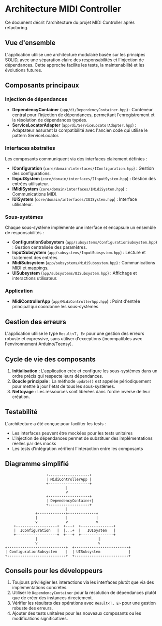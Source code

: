 # Architecture MIDI Controller

Ce document décrit l'architecture du projet MIDI Controller après refactoring.

## Vue d'ensemble

L'application utilise une architecture modulaire basée sur les principes SOLID, avec une séparation claire des responsabilités et l'injection de dépendances. Cette approche facilite les tests, la maintenabilité et les évolutions futures.

## Composants principaux

### Injection de dépendances

- **DependencyContainer** (`app/di/DependencyContainer.hpp`) : Conteneur central pour l'injection de dépendances, permettant l'enregistrement et la résolution de dépendances typées.
- **ServiceLocatorAdapter** (`app/di/ServiceLocatorAdapter.hpp`) : Adaptateur assurant la compatibilité avec l'ancien code qui utilise le pattern ServiceLocator.

### Interfaces abstraites

Les composants communiquent via des interfaces clairement définies :

- **IConfiguration** (`core/domain/interfaces/IConfiguration.hpp`) : Gestion des configurations.
- **IInputSystem** (`core/domain/interfaces/IInputSystem.hpp`) : Gestion des entrées utilisateur.
- **IMidiSystem** (`core/domain/interfaces/IMidiSystem.hpp`) : Communications MIDI.
- **IUISystem** (`core/domain/interfaces/IUISystem.hpp`) : Interface utilisateur.

### Sous-systèmes

Chaque sous-système implémente une interface et encapsule un ensemble de responsabilités :

- **ConfigurationSubsystem** (`app/subsystems/ConfigurationSubsystem.hpp`) : Gestion centralisée des paramètres.
- **InputSubsystem** (`app/subsystems/InputSubsystem.hpp`) : Lecture et traitement des entrées.
- **MidiSubsystem** (`app/subsystems/MidiSubsystem.hpp`) : Communications MIDI et mappings.
- **UISubsystem** (`app/subsystems/UISubsystem.hpp`) : Affichage et interactions utilisateur.

### Application

- **MidiControllerApp** (`app/MidiControllerApp.hpp`) : Point d'entrée principal qui coordonne les sous-systèmes.

## Gestion des erreurs

L'application utilise le type `Result<T, E>` pour une gestion des erreurs robuste et expressive, sans utiliser d'exceptions (incompatibles avec l'environnement Arduino/Teensy).

## Cycle de vie des composants

1. **Initialisation** : L'application crée et configure les sous-systèmes dans un ordre précis qui respecte leurs dépendances.
2. **Boucle principale** : La méthode `update()` est appelée périodiquement pour mettre à jour l'état de tous les sous-systèmes.
3. **Nettoyage** : Les ressources sont libérées dans l'ordre inverse de leur création.

## Testabilité

L'architecture a été conçue pour faciliter les tests :
- Les interfaces peuvent être mockées pour les tests unitaires
- L'injection de dépendances permet de substituer des implémentations réelles par des mocks
- Les tests d'intégration vérifient l'interaction entre les composants

## Diagramme simplifié

```
                   +-------------------+
                   | MidiControllerApp |
                   +-------------------+
                            |
                            v
                   +-------------------+
                   | DependencyContainer|
                   +-------------------+
                            |
              +-------------+-------------+
              |             |             |
              v             v             v
    +-------------------+  +---+  +---------------+
    |  IConfiguration   |  |...+  |   IUISystem   |
    +-------------------+  +---+  +---------------+
              |                            |
              v                            v
+---------------------------+  +-------------------------+
| ConfigurationSubsystem    |  | UISubsystem             |
+---------------------------+  +-------------------------+
```

## Conseils pour les développeurs

1. Toujours privilégier les interactions via les interfaces plutôt que via des implémentations concrètes.
2. Utiliser le `DependencyContainer` pour la résolution de dépendances plutôt que de créer des instances directement.
3. Vérifier les résultats des opérations avec `Result<T, E>` pour une gestion robuste des erreurs.
4. Ajouter des tests unitaires pour les nouveaux composants ou les modifications significatives.
